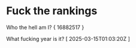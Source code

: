 # Fuck the rankings

Who the hell am I?
{ 16882517 }

What fucking year is it?
[ 2025-03-15T01:03:20Z ]
